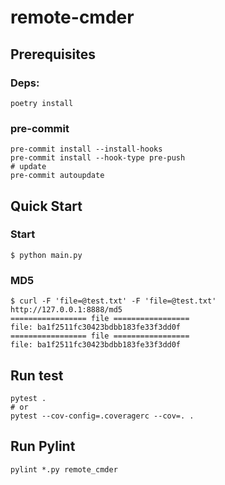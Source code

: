 # remote-cmder

## Prerequisites

### Deps:

```shell
poetry install
```

### pre-commit

```shell
pre-commit install --install-hooks
pre-commit install --hook-type pre-push
# update
pre-commit autoupdate
```

## Quick Start

### Start

```shell
$ python main.py
```

### MD5

```shell
$ curl -F 'file=@test.txt' -F 'file=@test.txt' http://127.0.0.1:8888/md5
================= file =================
file: ba1f2511fc30423bdbb183fe33f3dd0f
================= file =================
file: ba1f2511fc30423bdbb183fe33f3dd0f
```

## Run test

```shell
pytest .
# or
pytest --cov-config=.coveragerc --cov=. .
```

## Run Pylint

```shell
pylint *.py remote_cmder
```
